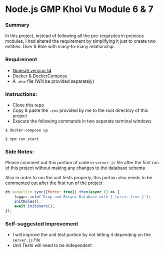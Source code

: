 # Node.js GMP Khoi Vu Module 6 & 7

### Summary

In this project, instead of following all the pre-requisites in previous modules, I had altered the requirement by simplifying it just to create two entities: User & Role with many-to-many relationship.

### Requirement
- [NodeJS version 14](https://nodejs.org/en/)
- [Docker & DockerCompose](https://docs.docker.com/compose/)
- A `.env` file (Will be provided separately)


### Instructions:
- Clone this repo
- Copy & paste the `.env` provided by me to the root directory of this project
- Execute the following commands in two separate terminal windows

```
$ docker-compose up

$ npm run start
```

### Side Notes:

Please comment out this portion of code in `server.js` file after the first run of this project without making any changes to the database schema

Also in order to run the unit tests properly, this portion also needs to be commented out after the first run of the project

```javascript
db.sequelize.sync({force: true}).then(async () => {
	logger.info('Drop and Resync Database with { force: true }');
	initRoles();
	await initUsers();
});
```

### Self-suggested Improvement

- I will improve the unit test portion by not letting it depending on the `server.js` file
- Unit Tests will need to be independent 
